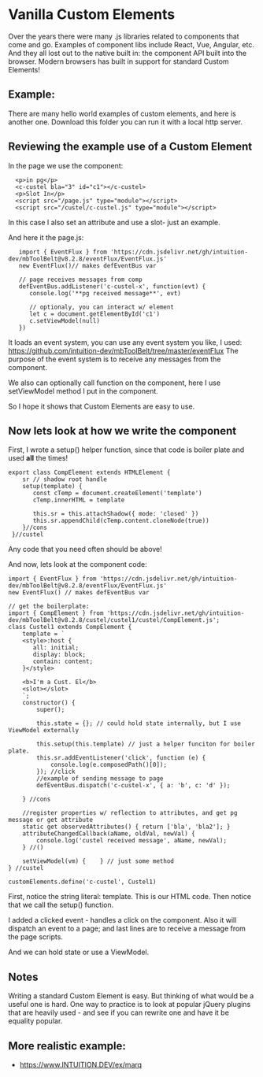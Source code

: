 
# Vanilla Custom Elements

Over the years there were many .js libraries related to components that come and go.
Examples of component libs include React, Vue, Angular, etc. And they all lost out to the native built in: the component API built into the browser.
Modern browsers has built in support for standard Custom Elements!


## Example:

There are many hello world examples of custom elements, and here is another one. Download this folder you can run it with a local http server. 

## Reviewing the example use of a Custom Element

In the page we use the component:

```
  <p>in pg</p>
  <c-custel bla="3" id="c1"></c-custel>
  <p>Slot In</p>
  <script src="/page.js" type="module"></script>
  <script src="/custel/c-custel.js" type="module"></script>
```

In this case I also set an attribute and use a slot- just an example.

And here it the page.js:

```
   import { EventFlux } from 'https://cdn.jsdelivr.net/gh/intuition-dev/mbToolBelt@v8.2.8/eventFlux/EventFlux.js'
   new EventFlux()// makes defEventBus var

   // page receives messages from comp
   defEventBus.addListener('c-custel-x', function(evt) {
      console.log('**pg received message**', evt)

      // optionaly, you can interact w/ element
      let c = document.getElementById('c1')
      c.setViewModel(null)
   })
```

It loads an event system, you can use any event system you like, I used: https://github.com/intuition-dev/mbToolBelt/tree/master/eventFlux
The purpose of the event system is to receive any messages from the component. 

We also can optionally call function on the component, here I use setViewModel method I put in the component.


So I hope it shows that Custom Elements are easy to use.


## Now lets look at how we write the component

First, I wrote a setup() helper function, since that code is boiler plate and used **all** the times!

```
export class CompElement extends HTMLElement {
    sr // shadow root handle
    setup(template) {
       const cTemp = document.createElement('template')
       cTemp.innerHTML = template
 
       this.sr = this.attachShadow({ mode: 'closed' })
       this.sr.appendChild(cTemp.content.cloneNode(true))
    }//cons
 }//custel
```

Any code that you need often should be above!

And now, lets look at the component code:

```
import { EventFlux } from 'https://cdn.jsdelivr.net/gh/intuition-dev/mbToolBelt@v8.2.8/eventFlux/EventFlux.js'
new EventFlux() // makes defEventBus var

// get the boilerplate:
import { CompElement } from 'https://cdn.jsdelivr.net/gh/intuition-dev/mbToolBelt@v8.2.8/custel/custel1/custel/CompElement.js';
class Custel1 extends CompElement {
    template = `
    <style>:host {
       all: initial;
       display: block;
       contain: content;
    }</style>
    
    <b>I'm a Cust. El</b>
    <slot></slot>
    `;    
    constructor() {
        super();

        this.state = {}; // could hold state internally, but I use ViewModel externally

        this.setup(this.template) // just a helper funciton for boiler plate.
        this.sr.addEventListener('click', function (e) {
            console.log(e.composedPath()[0]);
        }); //click
        //example of sending message to page
        defEventBus.dispatch('c-custel-x', { a: 'b', c: 'd' });
        
    } //cons

    //register properties w/ reflection to attributes, and get pg message or get attribute
    static get observedAttributes() { return ['bla', 'bla2']; }
    attributeChangedCallback(aName, oldVal, newVal) {
        console.log('custel received message', aName, newVal);
    } //()

    setViewModel(vm) {    } // just some method
} //custel

customElements.define('c-custel', Custel1)
```

First, notice the string literal: template. This is our HTML code.
Then notice that we call the setup() function.

I added a clicked event - handles a click on the component. Also it will dispatch an event to a page; and last lines are to receive
a message from the page scripts. 

And we can hold state or use a ViewModel.

## Notes

Writing a standard Custom Element is easy. But thinking of what would be a useful one is hard. One way to practice is to 
look at popular jQuery plugins that are heavily used - and see if you can rewrite one and have it be 
equality popular. 


## More realistic example:

- https://www.INTUITION.DEV/ex/marq
